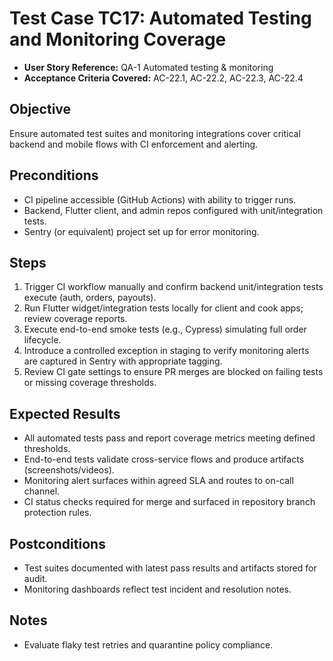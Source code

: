 # Test Case TC17: Automated Testing and Monitoring Coverage

- **User Story Reference:** QA-1 Automated testing & monitoring
- **Acceptance Criteria Covered:** AC-22.1, AC-22.2, AC-22.3, AC-22.4

## Objective
Ensure automated test suites and monitoring integrations cover critical backend and mobile flows with CI enforcement and alerting.

## Preconditions
- CI pipeline accessible (GitHub Actions) with ability to trigger runs.
- Backend, Flutter client, and admin repos configured with unit/integration tests.
- Sentry (or equivalent) project set up for error monitoring.

## Steps
1. Trigger CI workflow manually and confirm backend unit/integration tests execute (auth, orders, payouts).
2. Run Flutter widget/integration tests locally for client and cook apps; review coverage reports.
3. Execute end-to-end smoke tests (e.g., Cypress) simulating full order lifecycle.
4. Introduce a controlled exception in staging to verify monitoring alerts are captured in Sentry with appropriate tagging.
5. Review CI gate settings to ensure PR merges are blocked on failing tests or missing coverage thresholds.

## Expected Results
- All automated tests pass and report coverage metrics meeting defined thresholds.
- End-to-end tests validate cross-service flows and produce artifacts (screenshots/videos).
- Monitoring alert surfaces within agreed SLA and routes to on-call channel.
- CI status checks required for merge and surfaced in repository branch protection rules.

## Postconditions
- Test suites documented with latest pass results and artifacts stored for audit.
- Monitoring dashboards reflect test incident and resolution notes.

## Notes
- Evaluate flaky test retries and quarantine policy compliance.
